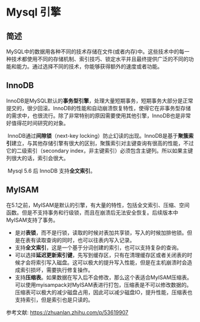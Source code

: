 # Mysql 引擎

## 简述

​	MySQL中的数据用各种不同的技术存储在文件(或者内存)中。这些技术中的每一种技术都使用不同的存储机制、索引技巧、锁定水平并且最终提供广泛的不同的功能和能力。通过选择不同的技术，你能够获得额外的速度或者功能。



## InnoDB

​	InnoDB是MySQL默认的**事务型引擎**，处理大量短期事务，短期事务大部分是正常提交的，很少回滚。InnoDB的性能和自动崩溃恢复特性，使得它在非事务型存储的需求中，也很流行。除了非常特别的原因需要使用其他引擎，InnoDB也是非常好值得花时间研究的对象。

​	InnoDB通过**间隙锁**（next-key  locking）防止幻读的出现。InnoDB是基于**聚簇索引**建立，与其他存储引擎有很大的区别，聚簇索引对主键查询有很高的性能，不过它的二级索引（secondary index，非主键索引）必须包含主键列。所以如果主键列很大的话，索引会很大。

​	Mysql 5.6 后 InnoDB 支持**全文索引**。



## MyISAM

​	在5.1之前，MyISAM是默认的引擎，有大量的特性，包括全文索引、压缩、空间函数。但是不支持事务和行级锁，而且在崩溃后无法安全恢复。后续版本中MyISAM支持了事务。

- 是对**表锁**，而不是行锁，读取的时候对表加共享锁，写入的时候加排他锁。但是在表有读取查询的同时，也可以往表内写入记录。
- 支持**全文索引**，这是一个基于分词创建的索引，也可以支持复杂的查询。
- 可以选择**延迟更新索引键**，先写到缓存区，只有在清理缓存区或者关闭表的时候才会将索引写入磁盘。这可以极大的提升写入性能，但是在主机崩溃时会造成索引损坏，需要执行修复操作。
- 支持**压缩表**。如果数据在写入后不会修改，那么这个表适合MyISAM压缩表。可以使用myisampack对MyISAM表进行打包，压缩表是不可以修改数据的。压缩表可以极大的减少磁盘占用，因此可以减少磁盘IO，提升性能，压缩表也支持索引，但是索引也是只读的。



参考文献: https://zhuanlan.zhihu.com/p/53619907
